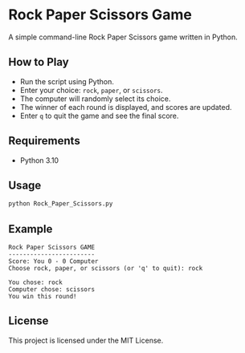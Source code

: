 # Rock Paper Scissors Game

A simple command-line Rock Paper Scissors game written in Python.

## How to Play
- Run the script using Python.
- Enter your choice: `rock`, `paper`, or `scissors`.
- The computer will randomly select its choice.
- The winner of each round is displayed, and scores are updated.
- Enter `q` to quit the game and see the final score.

## Requirements
- Python 3.10

## Usage
```bash
python Rock_Paper_Scissors.py
```

## Example
```
Rock Paper Scissors GAME
------------------------
Score: You 0 - 0 Computer
Choose rock, paper, or scissors (or 'q' to quit): rock

You chose: rock
Computer chose: scissors
You win this round!
```

## License
This project is licensed under the MIT License.
